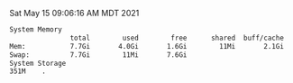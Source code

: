 Sat May 15 09:06:16 AM MDT 2021
```bash
System Memory
               total        used        free      shared  buff/cache   available
Mem:           7.7Gi       4.0Gi       1.6Gi        11Mi       2.1Gi       3.4Gi
Swap:          7.7Gi        11Mi       7.6Gi
System Storage
351M	.
```
```bash
```
